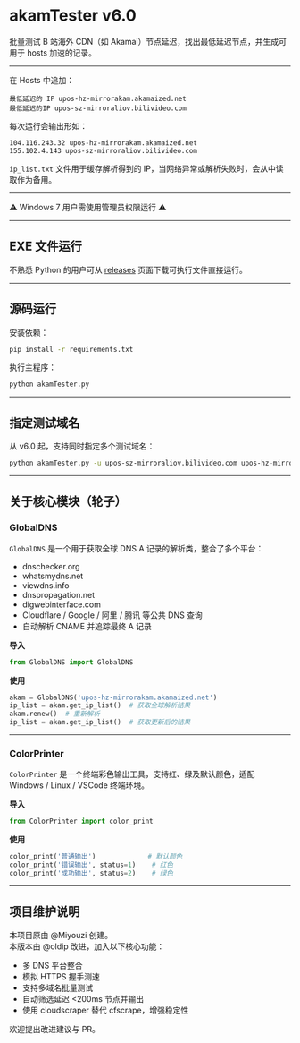 # akamTester v6.0
批量测试 B 站海外 CDN（如 Akamai）节点延迟，找出最低延迟节点，并生成可用于 hosts 加速的记录。

---

在 Hosts 中追加：
```
最低延迟的 IP upos-hz-mirrorakam.akamaized.net
最低延迟的IP upos-sz-mirroraliov.bilivideo.com
```

每次运行会输出形如：
```
104.116.243.32 upos-hz-mirrorakam.akamaized.net
155.102.4.143 upos-sz-mirroraliov.bilivideo.com
```

```ip_list.txt``` 文件用于缓存解析得到的 IP，当网络异常或解析失败时，会从中读取作为备用。

---

:warning: Windows 7 用户需使用管理员权限运行 :warning:

---

## EXE 文件运行
不熟悉 Python 的用户可从 [releases](https://github.com/miyouzi/akamTester/releases/latest) 页面下载可执行文件直接运行。

---

## 源码运行

安装依赖：

```bash
pip install -r requirements.txt
```

执行主程序：
```bash
python akamTester.py
```

---

## 指定测试域名

从 v6.0 起，支持同时指定多个测试域名：

```bash
python akamTester.py -u upos-sz-mirroraliov.bilivideo.com upos-hz-mirrorakam.akamaized.net
```

---

## 关于核心模块（轮子）

### GlobalDNS
`GlobalDNS` 是一个用于获取全球 DNS A 记录的解析类，整合了多个平台：

- dnschecker.org
- whatsmydns.net
- viewdns.info
- dnspropagation.net
- digwebinterface.com
- Cloudflare / Google / 阿里 / 腾讯 等公共 DNS 查询
- 自动解析 CNAME 并追踪最终 A 记录

**导入**
```python
from GlobalDNS import GlobalDNS
```

**使用**
```python
akam = GlobalDNS('upos-hz-mirrorakam.akamaized.net')
ip_list = akam.get_ip_list()  # 获取全球解析结果
akam.renew()  # 重新解析
ip_list = akam.get_ip_list()  # 获取更新后的结果
```

---

### ColorPrinter
`ColorPrinter` 是一个终端彩色输出工具，支持红、绿及默认颜色，适配 Windows / Linux / VSCode 终端环境。

**导入**
```python
from ColorPrinter import color_print
```

**使用**
```python
color_print('普通输出')             # 默认颜色
color_print('错误输出', status=1)    # 红色
color_print('成功输出', status=2)    # 绿色
```

---

## 项目维护说明

本项目原由 @Miyouzi 创建。  
本版本由 @oldip 改进，加入以下核心功能：

- 多 DNS 平台整合
- 模拟 HTTPS 握手测速
- 支持多域名批量测试
- 自动筛选延迟 <200ms 节点并输出
- 使用 cloudscraper 替代 cfscrape，增强稳定性

欢迎提出改进建议与 PR。